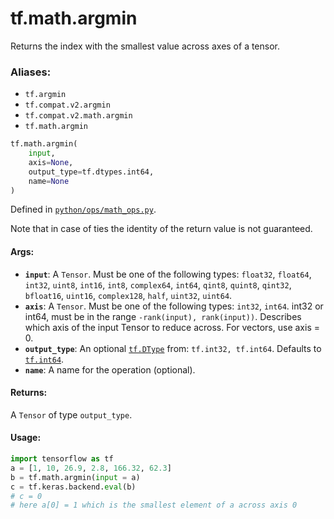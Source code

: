 <div itemscope itemtype="http://developers.google.com/ReferenceObject">
<meta itemprop="name" content="tf.math.argmin" />
<meta itemprop="path" content="Stable" />
</div>

# tf.math.argmin

Returns the index with the smallest value across axes of a tensor.

### Aliases:

* `tf.argmin`
* `tf.compat.v2.argmin`
* `tf.compat.v2.math.argmin`
* `tf.math.argmin`

``` python
tf.math.argmin(
    input,
    axis=None,
    output_type=tf.dtypes.int64,
    name=None
)
```



Defined in [`python/ops/math_ops.py`](/code/stable/tensorflow/python/ops/math_ops.py).

<!-- Placeholder for "Used in" -->

Note that in case of ties the identity of the return value is not guaranteed.

#### Args:


* <b>`input`</b>: A `Tensor`. Must be one of the following types: `float32`, `float64`,
  `int32`, `uint8`, `int16`, `int8`, `complex64`, `int64`, `qint8`,
  `quint8`, `qint32`, `bfloat16`, `uint16`, `complex128`, `half`, `uint32`,
  `uint64`.
* <b>`axis`</b>: A `Tensor`. Must be one of the following types: `int32`, `int64`.
  int32 or int64, must be in the range `-rank(input), rank(input))`.
  Describes which axis of the input Tensor to reduce across. For vectors,
  use axis = 0.
* <b>`output_type`</b>: An optional <a href="../../tf/dtypes/DType.md"><code>tf.DType</code></a> from: `tf.int32, tf.int64`. Defaults to
  <a href="../../tf.md#int64"><code>tf.int64</code></a>.
* <b>`name`</b>: A name for the operation (optional).


#### Returns:

A `Tensor` of type `output_type`.



#### Usage:


```python
import tensorflow as tf
a = [1, 10, 26.9, 2.8, 166.32, 62.3]
b = tf.math.argmin(input = a)
c = tf.keras.backend.eval(b)
# c = 0
# here a[0] = 1 which is the smallest element of a across axis 0
```